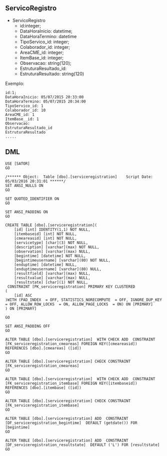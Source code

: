## ServicoRegistro
 - ServicoRegistro
    - id:integer;
    - DataHoraInicio: datetime;
    - DataHoraTermino: datetime
    - TipoServico_id: integer;
    - Colaborador_id: integer;
    - AreaCME_id: integer;
    - ItemBase_id: integer;
    - Observacao: string(120);
    - EstruturaResultado_id: 
    - EstruturaResultado: string(120)


Exemplo: 

    id:1;
    DataHoraInicio: 05/07/2015 20:33:00
    DataHoraTermino: 05/07/2015 20:34:00
    TipoServico_id: 1
    Colaborador_id: 10
    AreaCME_id: 1
    ItemBase__id: 1
    Observacao:
    EstruturaResultado_id
    EstruturaResultado    
    .....
    
## DML
    USE [SATOR]
    GO
    
    /****** Object:  Table [dbo].[serviceregistration]    Script Date: 05/03/2016 20:31:01 ******/
    SET ANSI_NULLS ON
    GO
    
    SET QUOTED_IDENTIFIER ON
    GO
    
    SET ANSI_PADDING ON
    GO
    
    CREATE TABLE [dbo].[serviceregistration](
        [id] [int] IDENTITY(1,1) NOT NULL,
        [itembaseid] [int] NOT NULL,
        [cmeareasid] [int] NOT NULL,
        [servicetype] [char](3) NOT NULL,
        [description] [varchar](max) NOT NULL,
        [observation] [varchar](max) NULL,
        [begintime] [datetime] NOT NULL,
        [begintimeusername] [varchar](80) NOT NULL,
        [enduptime] [datetime] NULL,
        [enduptimeusername] [varchar](80) NULL,
        [resultfield] [varchar](max) NULL,
        [resultvalue] [varchar](max) NULL,
        [resultstate] [char](1) NOT NULL,
     CONSTRAINT [PK_serviceregistration] PRIMARY KEY CLUSTERED 
    (
        [id] ASC
    )WITH (PAD_INDEX  = OFF, STATISTICS_NORECOMPUTE  = OFF, IGNORE_DUP_KEY = OFF, ALLOW_ROW_LOCKS  = ON, ALLOW_PAGE_LOCKS  = ON) ON [PRIMARY]
    ) ON [PRIMARY]
    
    GO
    
    SET ANSI_PADDING OFF
    GO
    
    ALTER TABLE [dbo].[serviceregistration]  WITH CHECK ADD  CONSTRAINT [FK_serviceregistration_cmeareas] FOREIGN KEY([cmeareasid])
    REFERENCES [dbo].[cmeareas] ([id])
    GO
    
    ALTER TABLE [dbo].[serviceregistration] CHECK CONSTRAINT [FK_serviceregistration_cmeareas]
    GO
    
    ALTER TABLE [dbo].[serviceregistration]  WITH CHECK ADD  CONSTRAINT [FK_serviceregistration_itembase] FOREIGN KEY([itembaseid])
    REFERENCES [dbo].[itembase] ([id])
    GO
    
    ALTER TABLE [dbo].[serviceregistration] CHECK CONSTRAINT [FK_serviceregistration_itembase]
    GO
    
    ALTER TABLE [dbo].[serviceregistration] ADD  CONSTRAINT [DF_serviceregistration_begintime]  DEFAULT (getdate()) FOR [begintime]
    GO
    
    ALTER TABLE [dbo].[serviceregistration] ADD  CONSTRAINT [DF_serviceregistration_resultstate]  DEFAULT ('L') FOR [resultstate]
    GO
    
    
